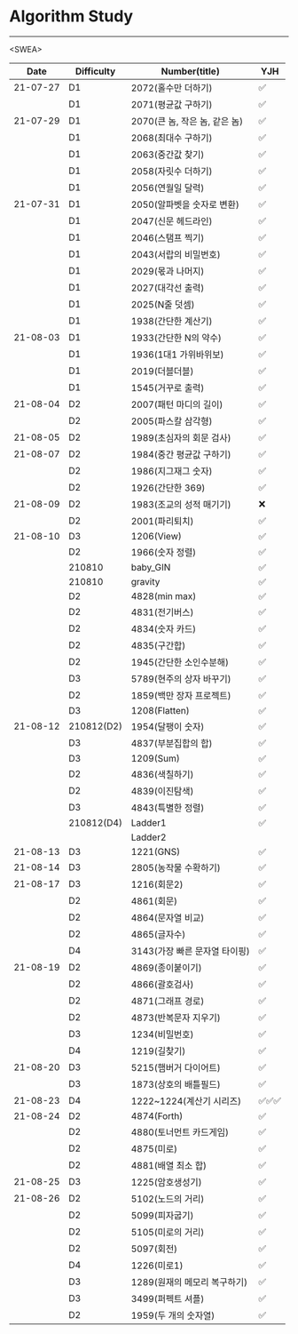 # Algorithm Study

---



\<SWEA\>

| Date     | Difficulty | Number(title)                 | YJH  |
| -------- | ---------- | ----------------------------- | ---- |
| 21-07-27 | D1         | 2072(홀수만 더하기)           | ✅    |
|          | D1         | 2071(평균값 구하기)           | ✅    |
| 21-07-29 | D1         | 2070(큰 놈, 작은 놈, 같은 놈) | ✅    |
|          | D1         | 2068(최대수 구하기)           | ✅    |
|          | D1         | 2063(중간값 찾기)             | ✅    |
|          | D1         | 2058(자릿수 더하기)           | ✅    |
|          | D1         | 2056(연월일 달력)             | ✅    |
| 21-07-31 | D1         | 2050(알파벳을 숫자로 변환)    | ✅    |
|          | D1         | 2047(신문 헤드라인)           | ✅    |
|          | D1         | 2046(스탬프 찍기)             | ✅    |
|          | D1         | 2043(서랍의 비밀번호)         | ✅    |
|          | D1         | 2029(몫과 나머지)             | ✅    |
|          | D1         | 2027(대각선 출력)             | ✅    |
|          | D1         | 2025(N줄 덧셈)                | ✅    |
|          | D1         | 1938(간단한 계산기)           | ✅    |
| 21-08-03 | D1         | 1933(간단한 N의 약수)         | ✅    |
|          | D1         | 1936(1대1 가위바위보)         | ✅    |
|          | D1         | 2019(더블더블)                | ✅    |
|          | D1         | 1545(거꾸로 출력)             | ✅    |
| 21-08-04 | D2         | 2007(패턴 마디의 길이)        | ✅    |
|          | D2         | 2005(파스칼 삼각형)           | ✅    |
| 21-08-05 | D2         | 1989(초심자의 회문 검사)      | ✅    |
| 21-08-07 | D2         | 1984(중간 평균값 구하기)      | ✅    |
|          | D2         | 1986(지그재그 숫자)           | ✅    |
|          | D2         | 1926(간단한 369)              | ✅    |
| 21-08-09 | D2         | 1983(조교의 성적 매기기)      | ❌    |
|          | D2         | 2001(파리퇴치)                | ✅    |
| 21-08-10 | D3         | 1206(View)                    | ✅    |
|          | D2         | 1966(숫자 정렬)               | ✅    |
|          | 210810     | baby_GIN                      | ✅    |
|          | 210810     | gravity                       | ✅    |
|          | D2         | 4828(min max)                 | ✅    |
|          | D2         | 4831(전기버스)                | ✅    |
|          | D2         | 4834(숫자 카드)               | ✅    |
|          | D2         | 4835(구간합)                  | ✅    |
|          | D2         | 1945(간단한 소인수분해)       | ✅    |
|          | D3         | 5789(현주의 상자 바꾸기)      | ✅    |
|          | D2         | 1859(백만 장자 프로젝트)      | ✅    |
|          | D3         | 1208(Flatten)                 | ✅    |
| 21-08-12 | 210812(D2) | 1954(달팽이 숫자)             | ✅    |
|          | D3         | 4837(부분집합의 합)           | ✅    |
|          | D3         | 1209(Sum)                     | ✅    |
|          | D2         | 4836(색칠하기)                | ✅    |
|          | D2         | 4839(이진탐색)                | ✅    |
|          | D3         | 4843(특별한 정렬)             | ✅    |
|          | 210812(D4) | Ladder1                       | ✅    |
|          |            | Ladder2                       |      |
| 21-08-13 | D3         | 1221(GNS)                     | ✅    |
| 21-08-14 | D3         | 2805(농작물 수확하기)         | ✅    |
| 21-08-17 | D3         | 1216(회문2)                   | ✅    |
|          | D2         | 4861(회문)                    | ✅    |
|          | D2         | 4864(문자열 비교)             | ✅    |
|          | D2         | 4865(글자수)                  | ✅    |
|          | D4         | 3143(가장 빠른 문자열 타이핑) | ✅    |
| 21-08-19 | D2         | 4869(종이붙이기)              | ✅    |
|          | D2         | 4866(괄호검사)                | ✅    |
|          | D2         | 4871(그래프 경로)             | ✅    |
|          | D2         | 4873(반복문자 지우기)         | ✅    |
|          | D3         | 1234(비밀번호)                | ✅    |
|          | D4         | 1219(길찾기)                  | ✅    |
| 21-08-20 | D3         | 5215(햄버거 다이어트)         | ✅    |
|          | D3         | 1873(상호의 배틀필드)         | ✅    |
| 21-08-23 | D4         | 1222~1224(계산기 시리즈)      | ✅✅✅  |
| 21-08-24 | D2         | 4874(Forth)                   | ✅    |
|          | D2         | 4880(토너먼트 카드게임)       | ✅    |
|          | D2         | 4875(미로)                    | ✅    |
|          | D2         | 4881(배열 최소 합)            | ✅    |
| 21-08-25 | D3         | 1225(암호생성기)              | ✅    |
| 21-08-26 | D2         | 5102(노드의 거리)             | ✅    |
|          | D2         | 5099(피자굽기)                | ✅    |
|          | D2         | 5105(미로의 거리)             | ✅    |
|          | D2         | 5097(회전)                    | ✅    |
|          | D4         | 1226(미로1)                   | ✅    |
|          | D3         | 1289(원재의 메모리 복구하기)  | ✅    |
|          | D3         | 3499(퍼펙트 셔플)             | ✅    |
|          | D2         | 1959(두 개의 숫자열)          | ✅    |